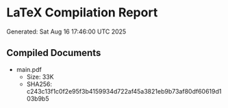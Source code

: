 # LaTeX Compilation Report
Generated: Sat Aug 16 17:46:00 UTC 2025
## Compiled Documents
- main.pdf
  - Size: 33K
  - SHA256: c243c13f1c0f2e95f3b4159934d722af45a3821eb9b73af80df60619d103b9b5
